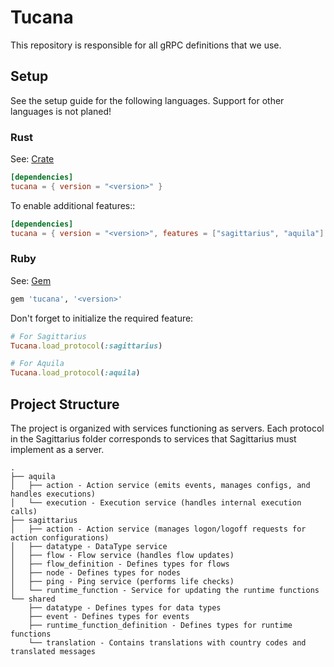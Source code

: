 # Tucana

This repository is responsible for all gRPC definitions that we use.

## Setup

See the setup guide for the following languages. Support for other languages is not planed!

### Rust

See: [Crate](https://crates.io/crates/tucana)

```toml
[dependencies]
tucana = { version = "<version>" }
```

To enable additional features::

```toml
[dependencies]
tucana = { version = "<version>", features = ["sagittarius", "aquila"] }
```

### Ruby

See: [Gem](https://rubygems.org/gems/tucana)

```ruby
gem 'tucana', '<version>'
```

Don't forget to initialize the required feature:
```ruby
# For Sagittarius
Tucana.load_protocol(:sagittarius)

# For Aquila
Tucana.load_protocol(:aquila)
```

## Project Structure

The project is organized with services functioning as servers. Each protocol in the Sagittarius folder corresponds to
services that Sagittarius must implement as a server.

```ascii-tree 
.
├── aquila
│   ├── action - Action service (emits events, manages configs, and handles executions)
│   └── execution - Execution service (handles internal execution calls)
├── sagittarius
│   ├── action - Action service (manages logon/logoff requests for action configurations)
│   ├── datatype - DataType service 
│   ├── flow - Flow service (handles flow updates)
│   ├── flow_definition - Defines types for flows
│   ├── node - Defines types for nodes
│   ├── ping - Ping service (performs life checks)
│   └── runtime_function - Service for updating the runtime functions
└── shared
    ├── datatype - Defines types for data types
    ├── event - Defines types for events
    ├── runtime_function_definition - Defines types for runtime functions
    └── translation - Contains translations with country codes and translated messages
```